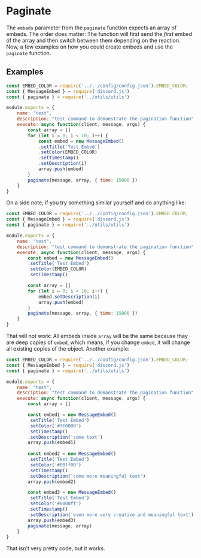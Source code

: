 # Paginate
The `embeds` parameter from the `paginate` function expects an array of embeds. The order does matter: The function will first send the _first_ embed of the array and then switch between them depending on the reaction.\
Now, a few examples on how you could create embeds and use the `paginate` function.
## Examples
```js
const EMBED_COLOR = require('../../config/config.json').EMBED_COLOR;
const { MessageEmbed } = require('discord.js')
const { paginate } = require('../utils/utils')

module.exports = {
    name: "test",
    description: "test command to demonstrate the pagination function",
    execute: async function(client, message, args) {
        const array = []
        for (let i = 0; i < 10; i++) {
            const embed = new MessageEmbed()
            .setTitle('Test Embed')
            .setColor(EMBED_COLOR)
            .setTimestamp()
            .setDescription(i)
            array.push(embed)
        }
        paginate(message, array, { time: 15000 })
    }
}
```
On a side note, if you try something similar yourself and do anything like:
```js
const EMBED_COLOR = require('../../config/config.json').EMBED_COLOR;
const { MessageEmbed } = require('discord.js')
const { paginate } = require('../utils/utils')

module.exports = {
    name: "test",
    description: "test command to demonstrate the pagination function",
    execute: async function(client, message, args) {
        const embed = new MessageEmbed()
        .setTitle('Test Embed')
        .setColor(EMBED_COLOR)
        .setTimestamp()

        const array = []
        for (let i = 0; i < 10; i++) {
            embed.setDescription(i)
            array.push(embed)
        }
        paginate(message, array, { time: 15000 })
    }
}
```
That will not work: All embeds inside `array` will be the same because they are deep copies of `embed`, which means, if you change `embed`, it will change all existing copies of the object.
Another example:
```js
const EMBED_COLOR = require('../../config/config.json').EMBED_COLOR;
const { MessageEmbed } = require('discord.js')
const { paginate } = require('../utils/utils')

module.exports = {
    name: "test",
    description: "test command to demonstrate the pagination function",
    execute: async function(client, message, args) {
        const array = []

        const embed1 = new MessageEmbed()
        .setTitle('Test Embed')
        .setColor('#ff0000')
        .setTimestamp()
        .setDescription('some text')
        array.push(embed1)
        
        const embed2 = new MessageEmbed()
        .setTitle('Test Embed')
        .setColor('#00ff00')
        .setTimestamp()
        .setDescription('some more meaningful text')
        array.push(embed2)

        const embed3 = new MessageEmbed()
        .setTitle('Test Embed')
        .setColor('#0000ff')
        .setTimestamp()
        .setDescription('even more very creative and meaningful text')
        array.push(embed3)
        paginate(message, array)
    }
}
```
That isn't very pretty code, but it works.